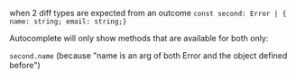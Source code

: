 when 2 diff types are expected from an outcome
`const second: Error | { name: string; email: string;}`

Autocomplete will only show methods that are available for both only:

`second.name`   (because "name is an arg of both Error and the object defined before")

